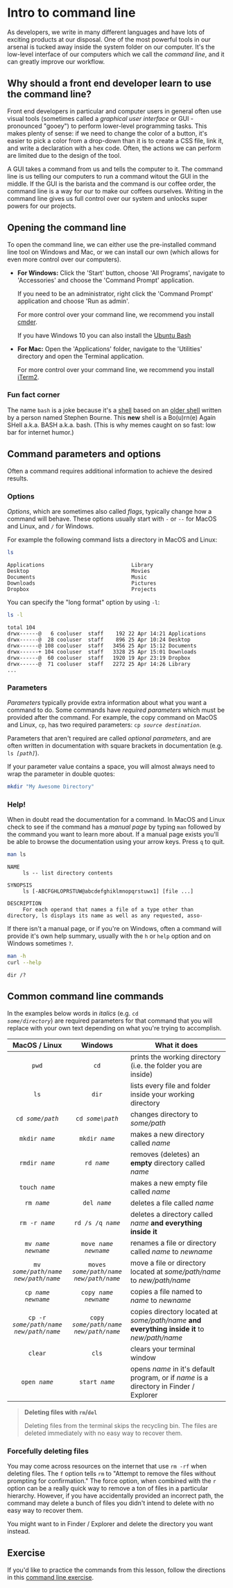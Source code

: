 <!-- Student takeaway -->
<!-- By the end of this lesson, the student should know:
- Various common console commands
-->
# Intro to command line

As developers, we write in many different languages and have lots of exciting products at our disposal. One of the most powerful tools in our arsenal is tucked away inside the system folder on our computer. It's the low-level interface of our computers which we call the _command line_, and it can greatly improve our workflow.

## Why should a front end developer learn to use the command line?

Front end developers in particular and computer users in general often use visual tools (sometimes called a _graphical user interface_ or GUI - pronounced "gooey") to perform lower-level programming tasks. This makes plenty of sense: if we need to change the color of a button, it's easier to pick a color from a drop-down than it is to create a CSS file, link it, and write a declaration with a hex code. Often, the actions we can perform are limited due to the design of the tool. 

A GUI takes a command from us and tells the computer to it. The command line is us telling our computers to run a command witout the GUI in the middle. If the GUI is the barista and the command is our coffee order, the command line is a way for our to make our coffees ourselves. Writing in the command line gives us full control over our system and unlocks super powers for our projects.

## Opening the command line

To open the command line, we can either use the pre-installed command line tool on Windows and Mac, or we can install our own (which allows for even more control over our computers).

* **For Windows:** Click the 'Start' button, choose 'All Programs', navigate to 'Accessories' and choose the 'Command Prompt' application.
    
    If you need to be an administrator, right click the 'Command Prompt' application and choose 'Run as admin'.
    
    For more control over your command line, we recommend you install [cmder](http://cmder.net/).

  If you have Windows 10 you can also install the [Ubuntu Bash](http://www.howtogeek.com/249966/how-to-install-and-use-the-linux-bash-shell-on-windows-10/)

* **For Mac:** Open the 'Applications' folder, navigate to the 'Utilities' directory and open the Terminal application.

    For more control over your command line, we recommend you install [iTerm2](http://iterm2.com/).

### Fun fact corner

The name `bash` is a joke because it's a [shell](https://en.wikipedia.org/wiki/Shell_(computing)) based on an [older shell](https://en.wikipedia.org/wiki/Bourne_shell) written by a person named Stephen Bourne. This **new** shell is a Bo(u)rn(e) Again SHell a.k.a. BASH a.k.a. bash. (This is why memes caught on so fast: low bar for internet humor.)

## Command parameters and options

Often a command requires additional information to achieve the desired results.

### Options

_Options_, which are sometimes also called _flags_, typically change how a 
command will behave. These options usually start with `-` or `--` for MacOS and Linux, and `/` for Windows.

For example the following command lists a directory in MacOS and Linux:

```bash
ls
```
```
Applications                            Library
Desktop                                 Movies
Documents                               Music
Downloads                               Pictures
Dropbox                                 Projects
```

You can specify the "long format" option by using `-l`:
```bash
ls -l 
```

```
total 104
drwx------@   6 cooluser  staff    192 22 Apr 14:21 Applications
drwx------@  28 cooluser  staff    896 25 Apr 10:24 Desktop
drwx------@ 108 cooluser  staff   3456 25 Apr 15:12 Documents
drwx------+ 104 cooluser  staff   3328 25 Apr 15:01 Downloads
drwx------@  60 cooluser  staff   1920 19 Apr 23:19 Dropbox
drwx------@  71 cooluser  staff   2272 25 Apr 14:26 Library
...
```

### Parameters
_Parameters_ typically provide extra information about what you want a command 
to do. Some commands have _required parameters_ which must be provided after the
command. For example, the copy command on MacOS and Linux, `cp`, has two 
required parameters: <code>cp _source_ _destination_</code>.
 
Parameters that aren't required are called _optional parameters_, and are often
written in documentation with square brackets in documentation (e.g. 
<code>ls _[path]_</code>). 

If your parameter value contains a space, you will almost always need to wrap 
the parameter in double quotes:

```bash
mkdir "My Awesome Directory"
```

### Help!
When in doubt read the documentation for a command. In MacOS and Linux check to 
see if the command has a _manual page_ by typing `man` followed by the command
you want to learn more about. If a manual page exists you'll be able to browse
the documentation using your arrow keys. Press `q` to quit.

```bash
man ls
``` 
```
NAME
     ls -- list directory contents

SYNOPSIS
     ls [-ABCFGHLOPRSTUW@abcdefghiklmnopqrstuwx1] [file ...]

DESCRIPTION
     For each operand that names a file of a type other than directory, ls displays its name as well as any requested, asso-
```

If there isn't a manual page, or if you're on Windows, often a command will 
provide it's own help summary, usually with the `h` or `help` option and 
on Windows sometimes `?`.

```bash
man -h
curl --help
```
```
dir /?
``` 

## Common command line commands

In the examples below words in _italics_ (e.g. <code>cd _some/directory_</code>) 
are required parameters for that command that you will replace with your own 
text depending on what you're trying to accomplish. 

MacOS / Linux | Windows | What it does
:-----------: | :---: | ---
`pwd` | `cd` | prints the working directory (i.e. the folder you are inside)
`ls` | `dir` | lists every file and folder inside your working directory
<code>cd _some/path_</code> | <code>cd _some\path_</code> | changes directory to _some/path_
<code>mkdir _name_</code> | <code>mkdir _name_</code> | makes a new directory called _name_
<code>rmdir _name_</code> | <code>rd _name_</code> | removes (deletes) an **empty** directory called _name_
<code>touch _name_</code> | | makes a new empty file called _name_
<code>rm _name_</code> | <code>del _name_</code> | deletes a file called _name_
<code>rm -r _name_</code> | <code>rd /s /q _name_</code> | deletes a directory called _name_ **and everything inside it** 
<code>mv _name_ _newname_</code> | <code>move _name_ _newname_</code> | renames a file or directory called _name_ to _newname_  
<code>mv _some/path/name_ _new/path/name_</code> | <code>moves _some/path/name_ _new/path/name_</code> | move a file or directory located at _some/path/name_ to _new/path/name_  
<code>cp _name_ _newname_</code> | <code>copy _name_ _newname_</code> | copies a file named to _name_ to _newname_
<code>cp -r _some/path/name_ _new/path/name_</code> | <code>copy _some/path/name_ _new/path/name_</code> | copies directory located at _some/path/name_ **and everything inside it** to _new/path/name_
`clear` | `cls` | clears your terminal window
<code>open _name_</code> | <code>start _name_</code> | opens _name_ in it's default program, or if _name_ is a directory in Finder / Explorer

> **Deleting files with `rm`/`del`**
>
> Deleting files from the terminal skips the recycling bin. The files are deleted 
> immediately with no easy way to recover them. 

### Forcefully deleting files

You may come across resources on the internet that use `rm -rf` when deleting 
files. The `f` option tells `rm` to "Attempt to remove the files without 
prompting for confirmation." The force option, when combined with the `r` 
option can be a really quick way to remove a ton of files in a particular 
hierarchy. However, if you have accidentally provided an incorrect path, the 
command may delete a bunch of files you didn't intend to delete with no easy way
to recover them.

You might want to in Finder / Explorer and delete the directory you want 
instead. 

## Exercise
If you'd like to practice the commands from this lesson, follow the directions in this [command line exercise](https://hychalknotes.s3.amazonaws.com/command-line-dolly.md).
